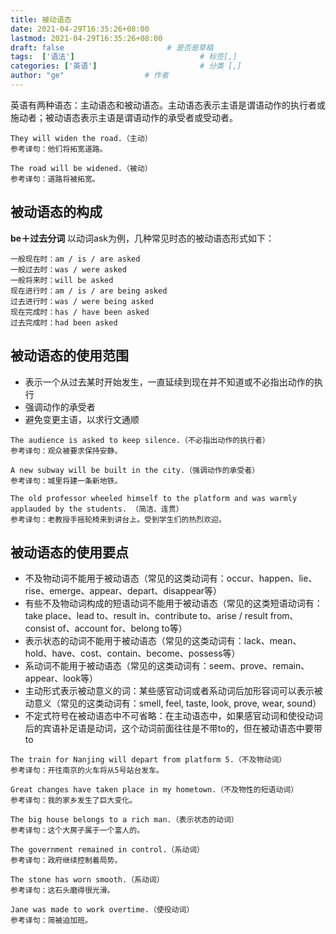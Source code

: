 ```yaml
---
title: 被动语态
date: 2021-04-29T16:35:26+08:00
lastmod: 2021-04-29T16:35:26+08:00
draft: false                       # 是否是草稿
tags:  ['语法']                            # 标签[,]
categories: ['英语']                       # 分类 [,]
author: "ge"                  # 作者
---
```

英语有两种语态：主动语态和被动语态。主动语态表示主语是谓语动作的执行者或施动者；被动语态表示主语是谓语动作的承受者或受动者。

```
They will widen the road.（主动）
参考译句：他们将拓宽道路。

The road will be widened.（被动）
参考译句：道路将被拓宽。
```
## 被动语态的构成

**be＋过去分词**
以动词ask为例，几种常见时态的被动语态形式如下：
```
一般现在时：am / is / are asked
一般过去时：was / were asked
一般将来时：will be asked
现在进行时：am / is / are being asked
过去进行时：was / were being asked
现在完成时：has / have been asked
过去完成时：had been asked
```
## 被动语态的使用范围

- 表示一个从过去某时开始发生，一直延续到现在并不知道或不必指出动作的执行
- 强调动作的承受者
- 避免变更主语，以求行文通顺

```
The audience is asked to keep silence.（不必指出动作的执行者）
参考译句：观众被要求保持安静。

A new subway will be built in the city.（强调动作的承受者）
参考译句：城里将建一条新地铁。

The old professor wheeled himself to the platform and was warmly applauded by the students. （简洁、连贯）
参考译句：老教授手摇轮椅来到讲台上。受到学生们的热烈欢迎。
```
## 被动语态的使用要点
- 不及物动词不能用于被动语态（常见的这类动词有：occur、happen、lie、rise、emerge、appear、depart、disappear等）
- 有些不及物动词构成的短语动词不能用于被动语态（常见的这类短语动词有：take place、lead to、result in、contribute to、arise / result from、consist of、account for、belong to等）
- 表示状态的动词不能用于被动语态（常见的这类动词有：lack、mean、hold、have、cost、contain、become、possess等）
- 系动词不能用于被动语态（常见的这类动词有：seem、prove、remain、appear、look等）
- 主动形式表示被动意义的词：某些感官动词或者系动词后加形容词可以表示被动意义（常见的这类动词有：smell, feel, taste, look, prove, wear, sound）
- 不定式符号在被动语态中不可省略：在主动语态中，如果感官动词和使役动词后的宾语补足语是动词，这个动词前面往往是不带to的，但在被动语态中要带to

```
The train for Nanjing will depart from platform 5.（不及物动词）
参考译句：开往南京的火车将从5号站台发车。

Great changes have taken place in my hometown.（不及物性的短语动词）
参考译句：我的家乡发生了巨大变化。

The big house belongs to a rich man.（表示状态的动词）
参考译句：这个大房子属于一个富人的。

The government remained in control.（系动词）
参考译句：政府继续控制着局势。

The stone has worn smooth.（系动词）
参考译句：这石头磨得很光滑。

Jane was made to work overtime.（使役动词）
参考译句：简被迫加班。
```
